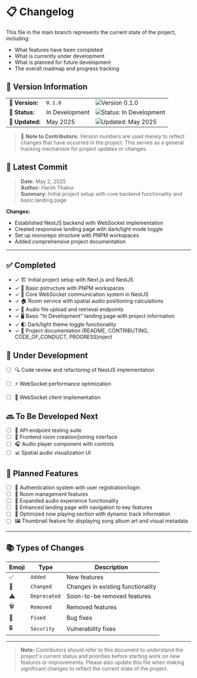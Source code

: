 # 📋 Changelog

This file in the main branch represents the current state of the project, including:
- What features have been completed
- What is currently under development
- What is planned for future development
- The overall roadmap and progress tracking

## 📌 Version Information

<table>
  <tr>
    <td><b>🔢 Version:</b></td>
    <td><code>0.1.0</code></td>
    <td><img src="https://img.shields.io/badge/v0.1.0-blue?style=flat-square" alt="Version 0.1.0" /></td>
  </tr>
  <tr>
    <td><b>🚦 Status:</b></td>
    <td>In Development</td>
    <td><img src="https://img.shields.io/badge/Status-In_Development-yellow?style=flat-square" alt="Status: In Development" /></td>
  </tr>
  <tr>
    <td><b>📅 Updated:</b></td>
    <td>May 2025</td>
    <td><img src="https://img.shields.io/badge/Updated-May_2025-green?style=flat-square" alt="Updated: May 2025" /></td>
  </tr>
</table>

> 📝 **Note to Contributors:** Version numbers are used merely to reflect changes that have occurred in the project. This serves as a general tracking mechanism for project updates or changes.

## 🔄 Latest Commit

> **Date:** May 2, 2025  
> **Author:** Harsh Thakur  
> **Summary:** Initial project setup with core backend functionality and basic landing page

**Changes:**
- Established NestJS backend with WebSocket implementation
- Created responsive landing page with dark/light mode toggle
- Set up monorepo structure with PNPM workspaces
- Added comprehensive project documentation

---

## ✅ Completed

- ✓ 🏗️ Initial project setup with Next.js and NestJS
- ✓ 📁 Basic pstructure with PNPM workspaces
- ✓ 🔌 Core WebSocket communication system in NestJS
- ✓ 🏠 Room service with spatial audio positioning calculations
- ✓ 🎵 Audio file upload and retrieval endpoints
- ✓ 🖥️ Basic "In Development" landing page with project information
- ✓ 🌓 Dark/light theme toggle functionality
- ✓ 📝 Project documentation (README, CONTRIBUTING, CODE_OF_CONDUCT, PROGRESS)roject 

## 🔄 Under Development
- [ ] 🔍 Code review and refactoring of NestJS implementation
- [ ] ⚡ WebSocket performance optimization
- [ ] 📡 WebSocket client implementation


## 🔜 To Be Developed Next

- [ ] 🧪 API endpoint testing suite
- [ ] 🎨 Frontend room creation/joining interface
- [ ] 🎧 Audio player component with controls
- [ ] 📊 Spatial audio visualization UI

## 📝 Planned Features

- [ ] 🔑 Authentication system with user registration/login
- [ ] 🏢 Room management features
- [ ] 🎵 Expanded audio experience functionality
- [ ] 🎯 Enhanced landing page with navigation to key features
- [ ] 🎵 Optimized now playing section with dynamic track information
- [ ] 🖼️ Thumbnail feature for displaying song album art and visual metadata
---

## 📚 Types of Changes

| Emoji | Type | Description |
|-------|------|-------------|
| ✅ | `Added` | New features |
| 🔄 | `Changed` | Changes in existing functionality |
| ⚠️ | `Deprecated` | Soon-to-be removed features |
| 🗑️ | `Removed` | Removed features |
| 🐛 | `Fixed` | Bug fixes |
| 🔒 | `Security` | Vulnerability fixes |

---

<div align="left">

> **Note:** Contributors should refer to this document to understand the project's current status and priorities before starting work on new features or improvements. Please also update this file when making significant changes to reflect the current state of the project.
</div> 
